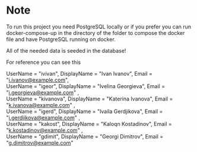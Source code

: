 # Note

To run this project you need PostgreSQL locally or if you prefer you can run docker-compose-up in the directory of the folder to compose the docker file and have PostgreSQL running on docker.

All of the needed data is seeded in the database!

For reference you can see this

UserName = "ivivan", DisplayName = "Ivan Ivanov", Email = "i.ivanov@example.com",  
UserName = "igeor", DisplayName = "Ivelina Georgieva", Email = "i.georgieva@example.com" ,    
UserName = "kivanova", DisplayName = "Katerina Ivanova", Email = "k.ivanova@example.com" ,  
UserName = "igerd", DisplayName = "Ivaila Gerdjikova", Email = "i.gerdjikova@example.com" ,  
UserName = "kakost", DisplayName = "Kaloqn Kostadinov", Email = "k.kostadinov@example.com" ,  
UserName = "gdimit", DisplayName = "Georgi Dimitrov", Email = "g.dimitrov@example.com" 
